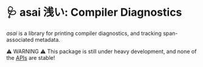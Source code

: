 # 🩺 asai 浅い: Compiler Diagnostics

_asai_ is a library for printing compiler diagnostics, and tracking span-associated metadata.

⚠ WARNING ⚠ This package is still under heavy development, and none of the [APIs](https://redprl.org/asai/asai/index.html) are stable!
